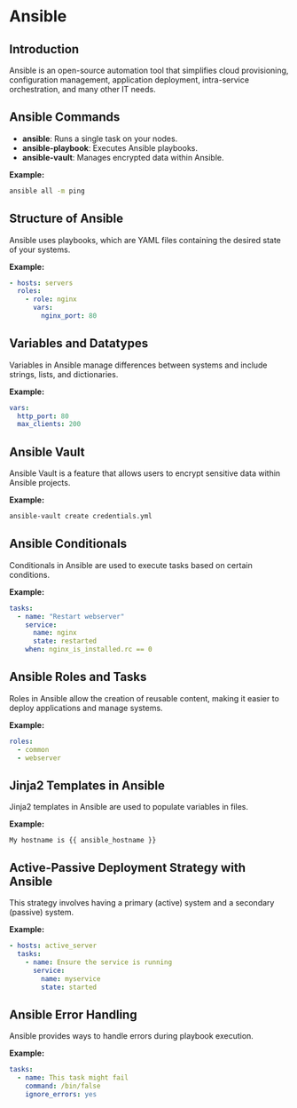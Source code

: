 # Ansible

## Introduction
Ansible is an open-source automation tool that simplifies cloud provisioning, configuration management, application deployment, intra-service orchestration, and many other IT needs.

## Ansible Commands
- **ansible**: Runs a single task on your nodes.
- **ansible-playbook**: Executes Ansible playbooks.
- **ansible-vault**: Manages encrypted data within Ansible.

**Example:**
```bash
ansible all -m ping
```

## Structure of Ansible
Ansible uses playbooks, which are YAML files containing the desired state of your systems.

**Example:**
```yaml
- hosts: servers
  roles:
    - role: nginx
      vars:
        nginx_port: 80
```

## Variables and Datatypes
Variables in Ansible manage differences between systems and include strings, lists, and dictionaries.

**Example:**
```yaml
vars:
  http_port: 80
  max_clients: 200
```

## Ansible Vault
Ansible Vault is a feature that allows users to encrypt sensitive data within Ansible projects.

**Example:**
```bash
ansible-vault create credentials.yml
```

## Ansible Conditionals
Conditionals in Ansible are used to execute tasks based on certain conditions.

**Example:**
```yaml
tasks:
  - name: "Restart webserver"
    service:
      name: nginx
      state: restarted
    when: nginx_is_installed.rc == 0
```

## Ansible Roles and Tasks
Roles in Ansible allow the creation of reusable content, making it easier to deploy applications and manage systems.

**Example:**
```yaml
roles:
  - common
  - webserver
```

## Jinja2 Templates in Ansible
Jinja2 templates in Ansible are used to populate variables in files.

**Example:**
```jinja
My hostname is {{ ansible_hostname }}
```

## Active-Passive Deployment Strategy with Ansible
This strategy involves having a primary (active) system and a secondary (passive) system.

**Example:**
```yaml
- hosts: active_server
  tasks:
    - name: Ensure the service is running
      service:
        name: myservice
        state: started
```

## Ansible Error Handling
Ansible provides ways to handle errors during playbook execution.

**Example:**
```yaml
tasks:
  - name: This task might fail
    command: /bin/false
    ignore_errors: yes
```
